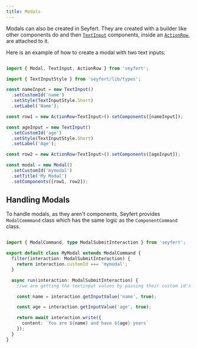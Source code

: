 ```yaml
---
title: Modals
---
```


Modals can also be created in Seyfert. They are created with a builder like other components do and then [`TextInput`](/api/classes/textinput) components, inside an [`ActionRow`](/api/classes/actionrow), are attached to it.

Here is an example of how to create a modal with two text inputs:

```ts showLineNumbers copy

import { Modal, TextInput, ActionRow } from 'seyfert';

import { TextInputStyle } from 'seyfert/lib/types';

const nameInput = new TextInput()
  .setCustomId('name')
  .setStyle(TextInputStyle.Short)
  .setLabel('Name');

const row1 = new ActionRow<TextInput>().setComponents([nameInput]);

const ageInput = new TextInput()
  .setCustomId('age')
  .setStyle(TextInputStyle.Short)
  .setLabel('Age');

const row2 = new ActionRow<TextInput>().setComponents([ageInput]);

const modal = new Modal()
  .setCustomId('mymodal')
  .setTitle('My Modal')
  .setComponents([row1, row2]);


```

## Handling Modals

To handle modals, as they aren't components, Seyfert provides `ModalCommmand` class which has the same logic as the `ComponentCommand` class.

```ts showLineNumbers copy

import { ModalCommand, type ModalSubmitInteraction } from 'seyfert';

export default class MyModal extends ModalCommand {
  filter(interaction: ModalSubmitInteraction) {
    return interaction.customId === 'mymodal';
  }

  async run(interaction: ModalSubmitInteraction) {
    //we are getting the textinput values by passing their custom id's in the getInputValue method.

    const name = interaction.getInputValue('name', true);

    const age = interaction.getInputValue('age', true);

    return await interaction.write({
      content: `You are ${name} and have ${age} years`
    });
  }
}

```